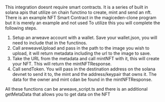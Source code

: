 This integration doesnt require smart contracts.  It is a series of built in solana apis that utilize on chain functino to create, mint and send an nft.
There is an example NFT Smart Contract in the magiceden-clone program but it is merely an example and not used
To utilize this you will complete the following steps.

1.  Setup an arweave account with a wallet.  Save your wallet.json, you will need to include that in the functinos.
2.  Call areweaveUpload and pass in the path to the image you wish to upload, it will return metadata including the url to the image to save.
3.  Take the URL from the metadata and call mintNFT with it, this will create your NFT. This will return the mintNFTResponse.
4.  Call sendToken.  You will pass in the destination address on the solana devnet to send it to, the mint and the address/keypair that owns it.  The data for the owner and mint cdan be found in the mintNFTResponse.

All these functions can be arweave_script.ts and there is an additional getMetaData that allows you to get data on the NFT
